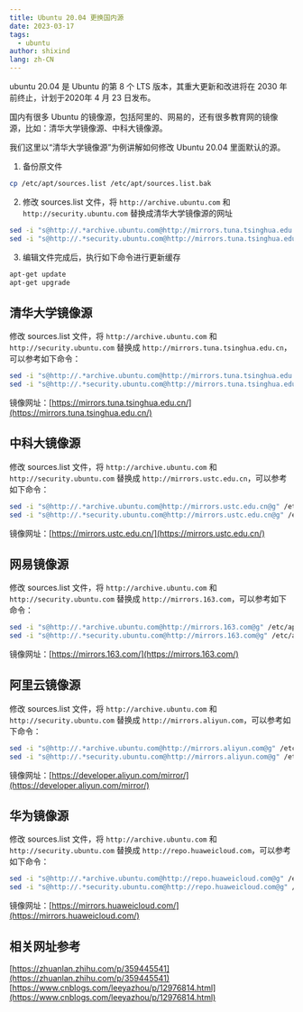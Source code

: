 ```yaml
---
title: Ubuntu 20.04 更换国内源
date: 2023-03-17
tags:
  - ubuntu
author: shixind
lang: zh-CN
---
```


ubuntu 20.04 是 Ubuntu 的第 8 个 LTS 版本，其重大更新和改进将在 2030 年前终止，计划于2020年 4 月 23 日发布。

国内有很多 Ubuntu 的镜像源，包括阿里的、网易的，还有很多教育网的镜像源，比如：清华大学镜像源、中科大镜像源。

我们这里以“清华大学镜像源”为例讲解如何修改 Ubuntu 20.04 里面默认的源。

1. 备份原文件

```sh
cp /etc/apt/sources.list /etc/apt/sources.list.bak
```

2. 修改 sources.list 文件，将 `http://archive.ubuntu.com` 和 `http://security.ubuntu.com` 替换成清华大学镜像源的网址

```sh
sed -i "s@http://.*archive.ubuntu.com@http://mirrors.tuna.tsinghua.edu.cn@g" /etc/apt/sources.list
sed -i "s@http://.*security.ubuntu.com@http://mirrors.tuna.tsinghua.edu.cn@g" /etc/apt/sources.list
```

3. 编辑文件完成后，执行如下命令进行更新缓存

```sh
apt-get update
apt-get upgrade
```



## 清华大学镜像源

修改 sources.list 文件，将 `http://archive.ubuntu.com` 和 `http://security.ubuntu.com` 替换成 `http://mirrors.tuna.tsinghua.edu.cn`，可以参考如下命令：

```sh
sed -i "s@http://.*archive.ubuntu.com@http://mirrors.tuna.tsinghua.edu.cn@g" /etc/apt/sources.list
sed -i "s@http://.*security.ubuntu.com@http://mirrors.tuna.tsinghua.edu.cn@g" /etc/apt/sources.list
```

镜像网址：[https://mirrors.tuna.tsinghua.edu.cn/](https://mirrors.tuna.tsinghua.edu.cn/)



## 中科大镜像源

修改 sources.list 文件，将 `http://archive.ubuntu.com` 和 `http://security.ubuntu.com` 替换成 `http://mirrors.ustc.edu.cn`，可以参考如下命令：

```sh
sed -i "s@http://.*archive.ubuntu.com@http://mirrors.ustc.edu.cn@g" /etc/apt/sources.list
sed -i "s@http://.*security.ubuntu.com@http://mirrors.ustc.edu.cn@g" /etc/apt/sources.list
```

镜像网址：[https://mirrors.ustc.edu.cn/](https://mirrors.ustc.edu.cn/)



## 网易镜像源

修改 sources.list 文件，将 `http://archive.ubuntu.com` 和 `http://security.ubuntu.com` 替换成 `http://mirrors.163.com`，可以参考如下命令：

```sh
sed -i "s@http://.*archive.ubuntu.com@http://mirrors.163.com@g" /etc/apt/sources.list
sed -i "s@http://.*security.ubuntu.com@http://mirrors.163.com@g" /etc/apt/sources.list
```

镜像网址：[https://mirrors.163.com/](https://mirrors.163.com/)



## 阿里云镜像源

修改 sources.list 文件，将 `http://archive.ubuntu.com` 和 `http://security.ubuntu.com` 替换成 `http://mirrors.aliyun.com`，可以参考如下命令：

```sh
sed -i "s@http://.*archive.ubuntu.com@http://mirrors.aliyun.com@g" /etc/apt/sources.list
sed -i "s@http://.*security.ubuntu.com@http://mirrors.aliyun.com@g" /etc/apt/sources.list
```

镜像网址：[https://developer.aliyun.com/mirror/](https://developer.aliyun.com/mirror/)



## 华为镜像源

修改 sources.list 文件，将 `http://archive.ubuntu.com` 和 `http://security.ubuntu.com` 替换成 `http://repo.huaweicloud.com`，可以参考如下命令：

```sh
sed -i "s@http://.*archive.ubuntu.com@http://repo.huaweicloud.com@g" /etc/apt/sources.list
sed -i "s@http://.*security.ubuntu.com@http://repo.huaweicloud.com@g" /etc/apt/sources.list
```

镜像网址：[https://mirrors.huaweicloud.com/](https://mirrors.huaweicloud.com/)



## 相关网址参考

[https://zhuanlan.zhihu.com/p/359445541](https://zhuanlan.zhihu.com/p/359445541)
[https://www.cnblogs.com/leeyazhou/p/12976814.html](https://www.cnblogs.com/leeyazhou/p/12976814.html)
